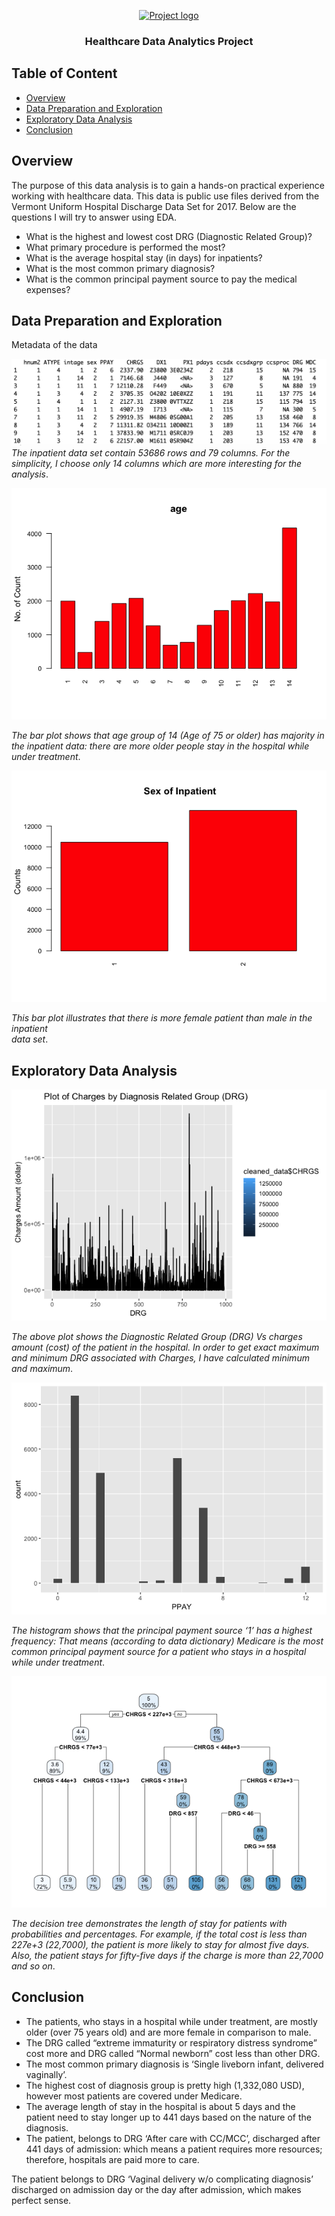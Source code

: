 <p align="center">
  <a href="" rel="noopener">
 <img width=200px height=200px src="https://i.imgur.com/6wj0hh6.jpg" alt="Project logo"></a>
</p>

<h3 align="center">Healthcare Data Analytics Project</h3>

<div align="center">
 
</div>

## Table of Content
  * [Overview](#overview)
  * [Data Preparation and Exploration](#data-preparation-and-exploration)
  * [Exploratory Data Analysis](#exploratory-data-analysis)
  * [Conclusion](#conclusion)

## Overview
The purpose of this data analysis is to gain a hands-on practical experience working with healthcare data. This data is public use files derived from the Vermont Uniform Hospital Discharge Data Set for 2017.
Below are the questions I will try to answer using EDA.
* What is the highest and lowest cost DRG (Diagnostic Related Group)?
* What primary procedure is performed the most?
* What is the average hospital stay (in days) for inpatients?
* What is the most common primary diagnosis?
* What is the common principal payment source to pay the medical expenses?

## Data Preparation and Exploration

Metadata of the data

![alt text](https://github.com/cghimire/Healthcare-Data-Analytics/blob/master/metadata.png "Metadata of the data")
*The inpatient data set contain 53686 rows and 79 columns. For the simplicity, I choose only 14 columns which are more interesting for the
analysis*.

![alt text](https://github.com/cghimire/Healthcare-Data-Analytics/blob/master/Age_group.png "Age Group of Inpatient")

*The bar plot shows that age group of	14 (Age	of	75	or	older) has	majority in the inpatient	data:	there	are	more	older	people stay	in	the	
hospital	while	under	treatment*.

![alt text](https://github.com/cghimire/Healthcare-Data-Analytics/blob/master/Sex_Inpatient.png "Gender based Histogram for Inpatient")

*This	bar	plot illustrates that	there	is more	female	patient	than	male	in	the	inpatient	
data	set*.

## Exploratory Data Analysis

![alt text](https://github.com/cghimire/Healthcare-Data-Analytics/blob/master/DRG_charges.png "DRG Vs Charges")

*The	above	plot	shows	the	Diagnostic	Related	Group	(DRG)	Vs	charges	amount	(cost) of	the	patient	in	the	hospital. In order to get exact maximum	and	
minimum	DRG associated	with	Charges, I have calculated minimum and maximum*. 

![alt text](https://github.com/cghimire/Healthcare-Data-Analytics/blob/master/Payment_source.png "Primary Source of Payment")

*The	histogram	shows	that	the	principal	payment	source	‘1’ has	a	highest	frequency: That	 means (according to data dictionary) Medicare	is the	most	
common	principal payment	source	for	a	patient	who	stays	in	a	hospital	while	under	treatment*.

![alt text](https://github.com/cghimire/Healthcare-Data-Analytics/blob/master/Decision%20Tree.png "Decision tree")

*The decision tree demonstrates the length of stay for patients with probabilities and percentages. For example, if the total cost is less than 227e+3 (22,7000), the patient is more likely to stay for almost five days. Also, the patient stays for fifty-five days if the charge is more than 22,7000 and so on*.

## Conclusion
* The patients, who	stays	in	a	hospital	while	under	treatment, are	mostly	older (over	75	years	old) and are	more female	in	comparison to	male.	
* The	DRG	called	“extreme	immaturity	or	respiratory	distress	syndrome”	cost	more	and DRG	called	“Normal	newborn”	cost	less	than	other	DRG.
* The	most	common	primary	diagnosis	is	‘Single	liveborn	infant,	delivered	vaginally’.
* The highest	cost	of	diagnosis group is	pretty high (1,332,080 USD),	however	most	patients	are	covered	under	Medicare.	
* The	average	length	of	stay	in the hospital	is	about	5	days and	the	patient	need to	stay	longer up	to 441 days based	on	the	nature	of	the	diagnosis.
* The	patient, belongs	to	DRG ‘After care	with	CC/MCC’, discharged after 441	days	of	admission:	which	means a	patient requires	more	resources; therefore, hospitals	are	paid	more	to	care.	

The patient belongs to DRG ‘Vaginal delivery w/o complicating diagnosis’ discharged on admission day or the day after admission, which makes perfect sense.
